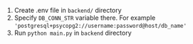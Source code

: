 1. Create .env file in `backend/` directory
2. Specify `DB_CONN_STR` variable there. For example `'postgresql+psycopg2://username:password@host/db_name'`
3. Run `python main.py` in `backend` directory